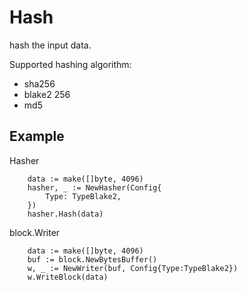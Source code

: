 # Hash

hash the input data.

Supported hashing algorithm:
- sha256
- blake2 256
- md5

## Example
Hasher
```
	data := make([]byte, 4096)
	hasher, _ := NewHasher(Config{
		Type: TypeBlake2,
	})
	hasher.Hash(data)
```

block.Writer
```
	data := make([]byte, 4096)
	buf := block.NewBytesBuffer()
	w, _ := NewWriter(buf, Config{Type:TypeBlake2})
	w.WriteBlock(data)
```
